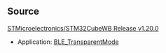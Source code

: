 
## Source

[STMicroelectronics/STM32CubeWB Release v1.20.0](https://github.com/STMicroelectronics/STM32CubeWB/releases/tag/v1.20.0)
- Application: [BLE_TransparentMode](https://github.com/STMicroelectronics/STM32CubeWB/tree/v1.20.0/Projects/P-NUCLEO-WB55.Nucleo/Applications/BLE/BLE_TransparentMode)

